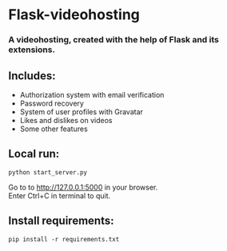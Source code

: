 # Flask-videohosting
### A videohosting, created with the help of Flask and its extensions.
## Includes:
- Authorization system with email verification
- Password recovery
- System of user profiles with Gravatar
- Likes and dislikes on videos
- Some other features
## Local run:
```
python start_server.py
```
Go to to http://127.0.0.1:5000 in your browser. <br>
Enter Ctrl+C in terminal to quit.
## Install requirements:
```
pip install -r requirements.txt
```
